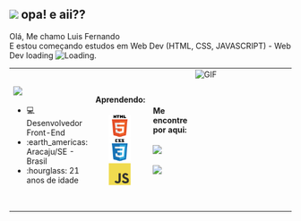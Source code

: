 <h2> <img src="https://media.giphy.com/media/uBdraueIvlv0cX1C00/giphy.gif" height="60"> opa! e aii??  </h2>
<p>Olá, Me chamo Luis Fernando<br/>E estou começando estudos em Web Dev (HTML, CSS, JAVASCRIPT) - Web Dev loading <img height="12em" alt="Loading" src="https://media3.giphy.com/media/3o7bu3XilJ5BOiSGic/giphy.gif?cid=ecf05e47lm8vumtn0f0o0lqmd2ucu87jypln87o0gyqu1abx&rid=giphy.gif&ct=g"></b>.</p>
<table> <tr>
                 <td>
                            <img src="https://media.giphy.com/media/xU0iLb3NZpsWF9Ac8y/giphy.gif" height="40">
                    <ul>
                           <li>💻 Desenvolvedor Front-End</li>
                        <li>:earth_americas: Aracaju/SE - Brasil</li>
                       <li>:hourglass: 21 anos de idade</li>
                   </ul>
                 </td>
                 <td>
                         <h4>  Aprendendo: </h4>
                   <ul>
                      <img align= "botton" src="https://raw.githubusercontent.com/devicons/devicon/master/icons/html5/html5-original-wordmark.svg" alt="html5" width="40" height="40"/><img align= "botton" src="https://raw.githubusercontent.com/devicons/devicon/master/icons/css3/css3-original-wordmark.svg" alt="css3" width="40" height="40"/><img align= "botton" src="https://raw.githubusercontent.com/devicons/devicon/master/icons/javascript/javascript-original.svg" alt="javascript" width="40" height="40"/>
                   </ul>
                </td>
                <td>
                     <h4>Me encontre por aqui: </h4>
                    
  <a href="https://www.instagram.com/lu_moura.dev/" target ="_blank"><img src="https://img.shields.io/badge/Instagram-E4405F?style=for-the-badge&logo=instagram&logoColor=white" target ="_blank"></a>
      <br><br>
  <a href="https://www.linkedin.com/in/luis-fernando-835154203/" target="_blank"> <img src="https://img.shields.io/badge/LinkedIn-0077B5?style=for-the-badge&logo=linkedin&logoColor=white" target="_blank"></a>
                 </td>
                 <td>
                     <img align="left" alt="GIF" src="https://i.pinimg.com/originals/e4/26/70/e426702edf874b181aced1e2fa5c6cde.gif" width="600px" height="250px"/>
                 </td>
</tr></table>
